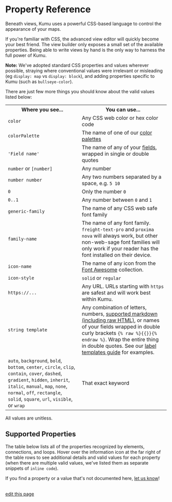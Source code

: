 # Property Reference

Beneath views, Kumu uses a powerful CSS-based language to control the appearance of your maps.

If you're familiar with CSS, the advanced view editor will quickly
become your best friend.  The view builder only exposes a small set
of the available properties.  Being able to write views by hand is
the only way to harness the full power of Kumu.

**Note:** We've adopted standard CSS properties and values wherever possible, straying where
conventional values were irrelevant or misleading (eg `display: map` vs `display: block`),
and adding properties specific to Kumu (such as `bullseye-color`).

There are just few more things you should know about the valid values listed below:

<table class="table border-bottom">
  <tbody>
    <tr>
      <th>Where you see...</th>
      <th>You can use...</th>
    </tr>
    <tr>
      <td><code>color</code></td>
      <td>Any CSS web color or hex color code</td>
    </tr>
    <tr>
      <td><code>colorPalette</code></td>
      <td>The name of one of our <a href="/guides/color-reference.html">color palettes</a></td>
    </tr>
    <tr>
      <td><code>'Field name'</code></td>
      <td>The name of any of your <a href="/guides/fields.html">fields</a>, wrapped in single or double quotes</td>
    </tr>
    <tr>
      <td><code>number</code> or <code>[number]</code></td>
      <td>Any number</td>
    </tr>
    <tr>
      <td><code>number number</code></td>
      <td>Any two numbers separated by a space, e.g. <code>5 10</code></td>
    </tr>
    <tr>
      <td><code>0</code></td>
      <td>Only the number <code>0</code></td>
    </tr>
    <tr>
      <td><code>0..1</code></td>
      <td>Any number between <code>0</code> and <code>1</code></td>
    </tr>
    <tr>
      <td><code>generic-family</code></td>
      <td>The name of any CSS web safe font family</td>
    </tr>
    <tr>
      <td><code>family-name</code></td>
      <td>The name of any font family. <code>freight-text-pro</code> and <code>proxima nova</code> will always work, but other non-web-sage font families will only work if your reader has the font installed on their device.</td>
    </tr>
    <tr>
      <td><code>icon-name</code></td>
      <td>The name of any icon from the <a href="https://fontawesome.com/icons">Font Awesome</a> collection.</td>
    </tr>
    <tr>
      <td><code>icon-style</code></td>
      <td><code>solid</code> or <code>regular</code></td>
    </tr>
    <tr>
      <td><code>https://...</code></td>
      <td>Any URL. URLs starting with <code>https</code> are safest and will work best within Kumu.</td>
    </tr>
    <tr>
      <td><code>string template</code></td>
      <td>Any combination of letters, numbers, <a href="/guides/markdown.html">supported markdown (including raw HTML)</a>, or names of your fields wrapped in double curly brackets <code>{% raw %}{{}}{% endraw %}</code>. Wrap the entire thing in double quotes. See our <a href="/guides/label-templates.html">label templates guide</a> for examples.</td>
    </tr>
    <tr>
      <td><code>auto</code>, <code>background</code>, <code>bold</code>, <code>bottom</code>, <code>center</code>, <code>circle</code>, <code>clip</code>, <code>contain</code>, <code>cover</code>, <code>dashed</code>, <code>gradient</code>, <code>hidden</code>, <code>inherit</code>, <code>italic</code>, <code>manual</code>, <code>map</code>, <code>none</code>, <code>normal</code>, <code>off</code>, <code>rectangle</code>, <code>solid</code>, <code>square</code>, <code>url</code>, <code>visible</code>, or <code>wrap</code></td>
      <td>That exact keyword</td>
    </tr>
  </tbody>
</table>

All values are unitless.

## Supported Properties

The table below lists all of the properties recognized by elements, connections, and loops. Hover over the information icon <i class="fa fa-info-circle" data-placement="left" data-html="true" title="I ❤︎ information!"></i> at the far right of the table rows to see additional details and valid values for each property (when there are multiple valid values, we've listed them as separate snippets of `inline code`).

If you find a property or a value that's not documented here, [let us know](mailto:support@kumu.io)!

<table id="property-reference-table" class="property-reference table borderless"></table>

<script type="text/javascript" src="https://unpkg.com/@alexvipond/kumu-docs-extracted@0.1.2/lib/index.umd.js"></script>
<script type="text/javascript">
const propertyReference = [
  {
    "Property": "arrow-color",
    "Elements": false,
    "Connections": true,
    "Loops": false,
    info: {
      description: "Override the arrow color for a connection.",
      validValues: ["color"],
    }
  },
  {
    "Property": "arrow-height",
    "Elements": false,
    "Connections": true,
    "Loops": false,
    info: {
      description: "Used in combination with <code>arrow-min-height</code> to set arrow height.",
      validValues: ["number"],
    }
  },
  {
    "Property": "arrow-min-height",
    "Elements": false,
    "Connections": true,
    "Loops": false,
    info: {
      description: "Used in combination with <code>arrow-height</code> to set arrow height.",
      validValues: ['0'],
    }
  },
  {
    "Property": "arrow-min-width",
    "Elements": false,
    "Connections": true,
    "Loops": false,
    info: {
      description: "Used in combination with <code>arrow-width</code> to set arrow width.",
      validValues: ['0'],
    }
  },
  {
    "Property": "arrow-visibility",
    "Elements": false,
    "Connections": true,
    "Loops": false,
    info: {
      description: "Controls arrow visibility for directed connections.",
      validValues: ["visible", "hidden"],
    }
  },
  {
    "Property": "arrow-width",
    "Elements": false,
    "Connections": true,
    "Loops": false,
    info: {
      description: "Used in combination with <code>arrow-min-width</code> to set arrow width.",
      validValues: ["number"],
    }
  },
  {
    "Property": "border-color",
    "Elements": true,
    "Connections": true,
    "Loops": false,
    info: {
      description: "Controls border color.",
      validValues: ["color"],
    }
  },
  {
    "Property": "border-opacity",
    "Elements": true,
    "Connections": true,
    "Loops": false,
    info: {
      description: "Controls border opacity.",
      validValues: ["0..1"],
    }
  },
  {
    "Property": "border-width",
    "Elements": true,
    "Connections": true,
    "Loops": false,
    info: {
      description: "Controls border width.",
      validValues: ["number"],
    }
  },
  {
    "Property": "bullseye-color",
    "Elements": true,
    "Connections": false,
    "Loops": false,
    info: {
      description: "Controls bullseye color.",
      validValues: ["color"],
    }
  },
  {
    "Property": "bullseye-opacity",
    "Elements": true,
    "Connections": false,
    "Loops": false,
    info: {
      description: "Controls bullseye opacity.",
      validValues: ["0..1"],
    }
  },
  {
    "Property": "bullseye-size",
    "Elements": true,
    "Connections": false,
    "Loops": false,
    info: {
      description: "Controls bullseye size.",
      validValues: ["0..1"],
    }
  },
  {
    "Property": "bullseye-visibility",
    "Elements": true,
    "Connections": false,
    "Loops": false,
    info: {
      description: "Controls bullseye visibility.",
      validValues: ["visible", "hidden"],
    }
  },
  {
    "Property": "color",
    "Elements": true,
    "Connections": true,
    "Loops": false,
    info: {
      description: "Controls shapes' color.",
      validValues: ["color", "gradient(color, color)"],
    }
  },
  {
    "Property": "curvature",
    "Elements": false,
    "Connections": true,
    "Loops": false,
    info: {
      description: "Controls line curvature.",
      validValues: ["0..1"],
    }
  },
  {
    "Property": "dash",
    "Elements": false,
    "Connections": true,
    "Loops": false,
    info: {
      description: "Controls the length of connection dashes (first number) and the distance between them (second number).",
      validValues: ["number number"],
    }
  },
  {
    "Property": "delay-color",
    "Elements": false,
    "Connections": true,
    "Loops": false,
    info: {
      description: "Controls color of delay markings.",
      validValues: ["color", "inherit"],
    }
  },
  {
    "Property": "delay-height",
    "Elements": false,
    "Connections": true,
    "Loops": false,
    info: {
      description: "Controls height of delay markings.",
      validValues: ["number"],
    }
  },
  {
    "Property": "delay-position",
    "Elements": false,
    "Connections": true,
    "Loops": false,
    info: {
      description: "Controls delay markings' position along the connection.",
      validValues: ["0..1"],
    }
  },
  {
    "Property": "delay-stroke-width",
    "Elements": false,
    "Connections": true,
    "Loops": false,
    info: {
      description: "Controls width of delay markings.",
      validValues: ["number"],
    }
  },
  {
    "Property": "delay-visibility",
    "Elements": false,
    "Connections": true,
    "Loops": false,
    info: {
      description: "Controls visibility of delay markings.",
      validValues: ["visible", "hidden"],
    }
  },
  {
    "Property": "delay-width",
    "Elements": false,
    "Connections": true,
    "Loops": false,
    info: {
      description: "Controls space between delay markings.",
      validValues: ["number"],
    }
  },
  {
    "Property": "display",
    "Elements": true,
    "Connections": true,
    "Loops": true,
    info: {
      description: "Controls inclusion in the map. Hidden objects will be fully removed from the map.",
      validValues: ["map", "none"],
    }
  },
  {
    "Property": "flag",
    "Elements": true,
    "Connections": false,
    "Loops": false,
    info: {
      description: "Defines field and color scale for flags.",
      validValues: ["''Field name' with colorPalette"],
    }
  },
  {
    "Property": "flag-offset",
    "Elements": true,
    "Connections": false,
    "Loops": false,
    info: {
      description: "Controls space between flags and their elements.",
      validValues: ["number"],
    }
  },
  {
    "Property": "flag-size",
    "Elements": true,
    "Connections": false,
    "Loops": false,
    info: {
      description: "Controls thickness of flags.",
      validValues: ["number"],
    }
  },
  {
    "Property": "font-color",
    "Elements": true,
    "Connections": true,
    "Loops": true,
    info: {
      description: "Controls label font color.",
      validValues: ["color"],
    }
  },
  {
    "Property": "font-family",
    "Elements": true,
    "Connections": true,
    "Loops": true,
    info: {
      description: "Controls label font family.",
      validValues: ["family-name", "generic-family"],
    }
  },
  {
    "Property": "font-size",
    "Elements": true,
    "Connections": true,
    "Loops": true,
    info: {
      description: "Controls label font size.",
      validValues: ["number"],
    }
  },
  {
    "Property": "font-style",
    "Elements": true,
    "Connections": true,
    "Loops": true,
    info: {
      description: "Controls label style.",
      validValues: ["normal", "italic"],
    }
  },
  {
    "Property": "font-weight",
    "Elements": true,
    "Connections": true,
    "Loops": true,
    info: {
      description: "Controls label font weight.",
      validValues: ["normal", "bold"],
    }
  },
  {
    "Property": "height",
    "Elements": true,
    "Connections": false,
    "Loops": false,
    info: {
      description: "Controls height of elements that are squares and/or rectangles.",
      validValues: ["auto", "number"],
    }
  },
  {
    "Property": "icon",
    "Elements": true,
    "Connections": false,
    "Loops": false,
    info: {
      description: "Adds an icon as the item's image.",
      validValues: ["icon-name", "icon-name icon-style", "off"],
    }
  },
  {
    "Property": "icon-color",
    "Elements": true,
    "Connections": false,
    "Loops": false,
    info: {
      description: "Controls the icon color.",
      validValues: ["color"],
    }
  },
  {
    "Property": "image-size",
    "Elements": true,
    "Connections": false,
    "Loops": false,
    info: {
      description: "Controls image size.",
      validValues: ["cover", "contain"],
    }
  },
  {
    "Property": "image-url",
    "Elements": true,
    "Connections": false,
    "Loops": false,
    info: {
      description: "Provides source url of image.",
      validValues: ["url(http://...)"],
    }
  },
  {
    "Property": "image-visibility",
    "Elements": true,
    "Connections": false,
    "Loops": false,
    info: {
      description: "Controls image visibility",
      validValues: ["visible", "hidden"],
    }
  },
  {
    "Property": "label",
    "Elements": true,
    "Connections": true,
    "Loops": true,
    info: {
      description: "Replaces the default label with a label template.",
      validValues: ["none", "string template"],
    }
  },
  {
    "Property": "label-placement",
    "Elements": true,
    "Connections": true,
    "Loops": true,
    info: {
      description: "Controls alignment of element labels.",
      validValues: ["bottom", "center"],
    }
  },
  {
    "Property": "label-visibility",
    "Elements": true,
    "Connections": true,
    "Loops": true,
    info: {
      description: "Controls label visibility for all types.",
      validValues: ["visible", "hidden"],
    }
  },
  {
    "Property": "layer",
    "Elements": true,
    "Connections": true,
    "Loops": true,
    info: {
      description: "Controls whether an item is in the foreground or background.",
      validValues: ["auto", "background"],
    }
  },
  {
    "Property": "length",
    "Elements": false,
    "Connections": true,
    "Loops": false,
    info: {
      description: "Controls connection resting length.",
      validValues: ["number"],
    }
  },
  {
    "Property": "margin",
    "Elements": true,
    "Connections": false,
    "Loops": false,
    info: {
      description: "Controls amount of space between the border of an element and its connections.",
      validValues: ["number", "none"],
    }
  },
  {
    "Property": "opacity",
    "Elements": true,
    "Connections": false,
    "Loops": true,
    info: {
      description: "Controls loop label opacity and element opacity.",
      validValues: ["0..1"],
    }
  },
  {
    "Property": "outline-color",
    "Elements": true,
    "Connections": false,
    "Loops": false,
    info: {
      description: "Controls the color of selected elements' outlines.",
      validValues: ["color"],
    }
  },
  {
    "Property": "outline-offset",
    "Elements": true,
    "Connections": false,
    "Loops": false,
    info: {
      description: "Controls the distance between selected elements and their outlines.",
      validValues: ["number"],
    }
  },
  {
    "Property": "outline-opacity",
    "Elements": true,
    "Connections": false,
    "Loops": false,
    info: {
      description: "Controls the opacity of selected elements' outlines.",
      validValues: ["0..1"],
    }
  },
  {
    "Property": "outline-width",
    "Elements": true,
    "Connections": false,
    "Loops": false,
    info: {
      description: "Controls the width of selected elements' outlines.",
      validValues: ["number"],
    }
  },
  {
    "Property": "padding",
    "Elements": true,
    "Connections": false,
    "Loops": false,
    info: {
      description: "Controls amount of space between the border of an element and its contents (image or bullseye).",
      validValues: ["number"],
    }
  },
  {
    "Property": "path-opacity",
    "Elements": false,
    "Connections": true,
    "Loops": false,
    info: {
      description: "Controls connection opacity.",
      validValues: ["0..1"],
    }
  },
  {
    "Property": "pattern",
    "Elements": false,
    "Connections": true,
    "Loops": false,
    info: {
      description: "Controls connection pattern. Equivalent of style.",
      validValues: ["solid", "dashed"],
    }
  },
  {
    "Property": "pointer-events",
    "Elements": true,
    "Connections": true,
    "Loops": true,
    info: {
      description: "Controls whether or not an item can be clicked.",
      validValues: ["auto", "none"],
    }
  },
  {
    "Property": "popover",
    "Elements": true,
    "Connections": true,
    "Loops": true,
    info: {
      description: "Sets the popover content",
      validValues: ["none", "string template"],
    }
  },
  {
    "Property": "prepost-inset",
    "Elements": false,
    "Connections": true,
    "Loops": false,
    info: {
      description: "Controls the inset of pre-labels and post-labels.",
      validValues: ["number"],
    }
  },
  {
    "Property": "prepost-offset",
    "Elements": false,
    "Connections": true,
    "Loops": false,
    info: {
      description: "Controls the offset of pre-labels and post-labels.",
      validValues: ["number"],
    }
  },
  {
    "Property": "profile",
    "Elements": true,
    "Connections": true,
    "Loops": true,
    info: {
      description: "Controls whether or not the profile can be opened",
      validValues: ["on", "off"],
    }
  },
  {
    "Property": "scale",
    "Elements": true,
    "Connections": true,
    "Loops": false,
    info: {
      description: "Controls element and connection scale (multiple of base size).",
      validValues: ["number"],
    }
  },
  {
    "Property": "shadow-color",
    "Elements": true,
    "Connections": false,
    "Loops": false,
    info: {
      description: "Controls shadow color.",
      validValues: ["color"],
    }
  },
  {
    "Property": "shadow-opacity",
    "Elements": true,
    "Connections": false,
    "Loops": false,
    info: {
      description: "Controls shadow opacity.",
      validValues: ["0..1"],
    }
  },
  {
    "Property": "shadow-size",
    "Elements": true,
    "Connections": false,
    "Loops": false,
    info: {
      description: "Controls shadow size.",
      validValues: ["1..5"],
    }
  },
  {
    "Property": "shadow-visibility",
    "Elements": true,
    "Connections": false,
    "Loops": false,
    info: {
      description: "Controls shadow visibility",
      validValues: ["visible", "hidden"],
    }
  },
  {
    "Property": "shape",
    "Elements": true,
    "Connections": false,
    "Loops": false,
    info: {
      description: "Controls shape.",
      validValues: ["circle", "square", "rectangle"],
    }
  },
  {
    "Property": "size",
    "Elements": true,
    "Connections": true,
    "Loops": false,
    info: {
      description: "Controls base size.",
      validValues: ["number"],
    }
  },
  {
    "Property": "strength",
    "Elements": false,
    "Connections": true,
    "Loops": false,
    info: {
      description: "Controls connection strength.",
      validValues: ["0..1"],
    }
  },
  {
    "Property": "style",
    "Elements": false,
    "Connections": true,
    "Loops": false,
    info: {
      description: "Controls connection style. Equivalent of pattern.",
      validValues: ["solid", "dashed"],
    }
  },
  {
    "Property": "text-align",
    "Elements": true,
    "Connections": false,
    "Loops": false,
    info: {
      description: "Controls alignment of element labels.",
      validValues: ["bottom", "center"],
    }
  },
  {
    "Property": "text-overflow",
    "Elements": true,
    "Connections": true,
    "Loops": true,
    info: {
      description: "Controls text wrapping and truncating.",
      validValues: ["off", "auto", "auto [number]", "manual", "wrap", "wrap [number]", "clip", "clip [number]", "none"],
    }
  },
  {
    "Property": "visibility",
    "Elements": true,
    "Connections": true,
    "Loops": true,
    info: {
      description: "Controls visibility. Hidden objects will still affect layout and metrics.",
      validValues: ["visible", "hidden"],
    }
  },
  {
    "Property": "width",
    "Elements": true,
    "Connections": false,
    "Loops": false,
    info: {
      description: "Controls width of elements that are squares and/or rectangles.",
      validValues: ["auto", "number"],
    }
  }
]

window.addEventListener('load', function() {
  KumuDocsExtracted.appendTable(
    { id: 'property-reference-table', reference: propertyReference },
    {
      transforms: {
        DEFAULT: (value, { checkmark }) => {
          switch (value) {
            case true:
              return checkmark
            case false:
              return ''
            default:
              return value
          }
        }
      },
      effects: {
        th: {
          DEFAULT: th => th.classList.add('text-center'),
          Property: th => th.classList.add('text-left'),
        }
      }
    }
  )

  KumuDocsExtracted.appendSearchBox({ id: 'property-reference-table', hasInfo: true })  
})
</script>

<span class="edit-link"><a href="https://github.com/kumu/docs/blob/master/guides/property-reference.md" target="_blank"><i class="fa fa-github"></i> edit this page</a></span>
